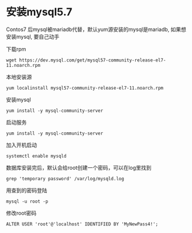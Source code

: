 # 安装mysql5.7

Contos7 后mysql被mariadb代替，默认yum源安装的mysql是mariadb, 如果想安装mysql, 要自己动手

下载rpm

```shell
wget https://dev.mysql.com/get/mysql57-community-release-el7-11.noarch.rpm
```

本地安装源

```
yum localinstall mysql57-community-release-el7-11.noarch.rpm
```

安装mysql
```
yum install -y mysql-community-server
```

启动服务

```
yum install -y mysql-community-server
```

加入开机启动
```
systemctl enable mysqld

```

数据库安装完后，默认会给root创建一个密码，可以在log里找到
```
grep 'temporary password' /var/log/mysqld.log
```

用查到的密码登陆
```
mysql -u root -p
```

修改root密码
```
ALTER USER 'root'@'localhost' IDENTIFIED BY 'MyNewPass4!';
```